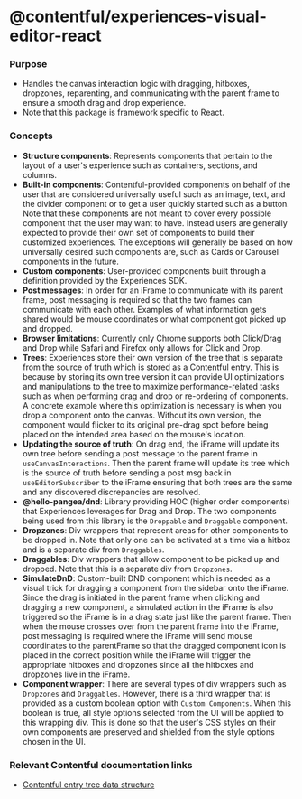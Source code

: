 # @contentful/experiences-visual-editor-react

### Purpose
- Handles the canvas interaction logic with dragging, hitboxes, dropzones, reparenting, and communicating with the parent frame to ensure a smooth drag and drop experience.
- Note that this package is framework specific to React.

### Concepts
- **Structure components**: Represents components that pertain to the layout of a user's experience such as containers, sections, and columns.
- **Built-in components**: Contentful-provided components on behalf of the user that are considered universally useful such as an image, text, and the divider component or to get a user quickly started such as a button. Note that these components are not meant to cover every possible component that the user may want to have. Instead users are generally expected to provide their own set of components to build their customized experiences. The exceptions will generally be based on how universally desired such components are, such as Cards or Carousel components in the future.
- **Custom components**: User-provided components built through a definition provided by the Experiences SDK.
- **Post messages**: In order for an iFrame to communicate with its parent frame, post messaging is required so that the two frames can communicate with each other. Examples of what information gets shared would be mouse coordinates or what component got picked up and dropped.
- **Browser limitations**: Currently only Chrome supports both Click/Drag and Drop while Safari and Firefox only allows for Click and Drop.
- **Trees**: Experiences store their own version of the tree that is separate from the source of truth which is stored as a Contentful entry. This is because by storing its own tree version it can provide UI optimizations and manipulations to the tree to maximize performance-related tasks such as when performing drag and drop or re-ordering of components. A concrete example where this optimization is necessary is when you drop a component onto the canvas. Without its own version, the component would flicker to its original pre-drag spot before being placed on the intended area based on the mouse's location. 
- **Updating the source of truth**: On drag end, the iFrame will update its own tree before sending a post message to the parent frame in `useCanvasInteractions`. Then the parent frame will update its tree which is the source of truth before sending a post msg back in  `useEditorSubscriber` to the iFrame ensuring that both trees are the same and any discovered discrepancies are resolved.
- **@hello-pangea/dnd**: Library providing HOC (higher order components) that Experiences leverages for Drag and Drop. The two components being used from this library is the `Droppable` and `Draggable` component.
- **Dropzones**: Div wrappers that represent areas for other components to be dropped in. Note that only one can be activated at a time via a hitbox and is a separate div from `Draggables`.
- **Draggables**: Div wrappers that allow component to be picked up and dropped. Note that this is a separate div from `Dropzones`.
- **SimulateDnD**: Custom-built DND component which is needed as a visual trick for dragging a component from the sidebar onto the iFrame. Since the drag is initiated in the parent frame when clicking and dragging a new component, a simulated action in the iFrame is also triggered so the iFrame is in a drag state just like the parent frame. Then when the mouse crosses over from the parent frame into the iFrame, post messaging is required where the iFrame will send mouse coordinates to the parentFrame so that the dragged component icon is placed in the correct position while the iFrame will trigger the appropriate hitboxes and dropzones since all the hitboxes and dropzones live in the iFrame. 
- **Component wrapper**: There are several types of div wrappers such as `Dropzones` and `Draggables`. However, there is a third wrapper that is provided as a custom boolean option with `Custom Components`. When this boolean is true, all style options selected from the UI will be applied to this wrapping div. This is done so that the user's CSS styles on their own components are preserved and shielded from the style options chosen in the UI. 


### Relevant Contentful documentation links
- [Contentful entry tree data structure](https://www.contentful.com/developers/docs/experiences/data-structures/)
